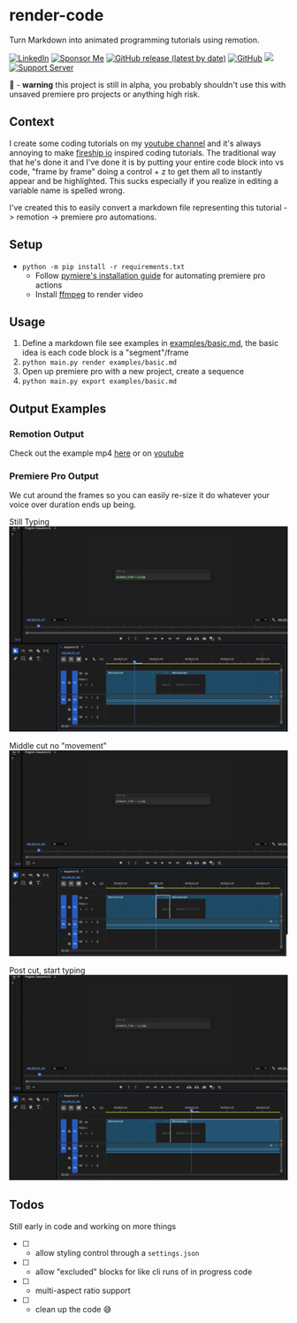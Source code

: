 # render-code
Turn Markdown into animated programming tutorials using remotion.


[![LinkedIn](https://img.shields.io/badge/LinkedIn-0077B5?style=for-the-badge&logo=linkedin&logoColor=white&style=flat-square)](https://www.linkedin.com/in/davidteather/) [![Sponsor Me](https://img.shields.io/static/v1?label=Sponsor&message=%E2%9D%A4&logo=GitHub)](https://github.com/sponsors/davidteather) [![GitHub release (latest by date)](https://img.shields.io/github/v/release/davidteather/render-code)](https://github.com/davidteather/render-code/releases) [![GitHub](https://img.shields.io/github/license/davidteather/render-code)](https://github.com/davidteather/render-code/blob/main/LICENSE) ![](https://visitor-badge.laobi.icu/badge?page_id=davidteather.render-code) [![Support Server](https://img.shields.io/discord/783108952111579166.svg?color=7289da&logo=discord&style=flat-square)](https://discord.gg/yyPhbfma6f)

🚩 - **warning** this project is still in alpha, you probably shouldn't use this with unsaved premiere pro projects or anything high risk.

## Context

I create some coding tutorials on my [youtube channel](https://www.youtube.com/@DavidTeatherCodes) and it's always annoying to make [fireship io](https://www.youtube.com/@Fireship) inspired coding tutorials. The traditional way that he's done it and I've done it is by putting your entire code block into vs code, "frame by frame" doing a control + z to get them all to instantly appear and be highlighted. This sucks especially if you realize in editing a variable name is spelled wrong.

I've created this to easily convert a markdown file representing this tutorial -> remotion -> premiere pro automations.

## Setup

* `python -m pip install -r requirements.txt`
    * Follow [pymiere's installation guide](https://github.com/qmasingarbe/pymiere) for automating premiere pro actions
    * Install [ffmpeg](https://ffmpeg.org/) to render video

## Usage

1. Define a markdown file see examples in [examples/basic.md](./examples/basic.md), the basic idea is each code block is a "segment"/frame
2. `python main.py render examples/basic.md`
3. Open up premiere pro with a new project, create a sequence
4. `python main.py export examples/basic.md`

## Output Examples

### Remotion Output 

Check out the example mp4 [here](./examples/basic/out/MyComp.mp4) or on [youtube](https://youtu.be/6bZJ1EI8RjA)

### Premiere Pro Output

We cut around the frames so you can easily re-size it do whatever your voice over duration ends up being.


Still Typing
![](./assets/prem1.png)

Middle cut no "movement"
![](./assets/prem2.png)

Post cut, start typing
![](./assets/prem3.png)

## Todos

Still early in code and working on more things

* [ ] - allow styling control through a `settings.json`
* [ ] - allow "excluded" blocks for like cli runs of in progress code
* [ ] - multi-aspect ratio support
* [ ] - clean up the code 😅
